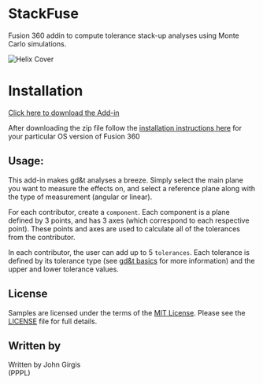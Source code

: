 # StackFuse
Fusion 360 addin to compute tolerance stack-up analyses using Monte Carlo simulations.

![Helix Cover](./resources/cover_image.png)

# Installation
[Click here to download the Add-in]()

After downloading the zip file follow the [installation instructions here](https://tapnair.github.io/installation.html) for your particular OS version of Fusion 360 

## Usage:
This add-in makes gd&t analyses a breeze. Simply select the main plane you want to measure the effects on, and select a reference plane along with the type of measurement (angular or linear). 

For each contributor, create a ```component```. Each component is a plane defined by 3 points, and has 3 axes (which correspond to each respective point). These points and axes are used to calculate all of the tolerances from the contributor.

In each contributor, the user can add up to 5 ```tolerances```. Each tolerance is defined by its tolerance type (see [gd&t basics](https://www.google.com/search?client=safari&rls=en&q=gd%26t&ie=UTF-8&oe=UTF-8) for more information) and the upper and lower tolerance values.

## License
Samples are licensed under the terms of the [MIT License](http://opensource.org/licenses/MIT). Please see the [LICENSE](LICENSE) file for full details.

## Written by

Written by John Girgis <br /> (PPPL)
